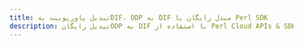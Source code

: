 ---title: تبدیل پاورپوینت بهDIF، ODP به DIF مبدل رایگان یا Perl SDKdescription: تبدیل رایگانODP به DIF با استفاده از Perl Cloud APIs & SDK. همچنین اسناد Microsoft PowerPoint را در Cloud ایجاد، ویرایش و رندر کنید.---